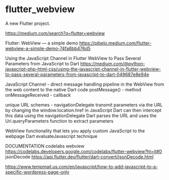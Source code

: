 # flutter_webview

A new Flutter project.

https://medium.com/search?q=flutter+webview



Flutter: WebView — a simple demo
https://pjbelo.medium.com/flutter-webview-a-simple-demo-74fa6bb476d5



Using the JavaScript Channel in Flutter WebView to Pass Several Parameters from JavaScript to Dart
https://medium.com/@python-javascript-php-html-css/using-the-javascript-channel-in-flutter-webview-to-pass-several-parameters-from-javascript-to-dart-049687e8e94e




JavaScript Channel - direct message handling
pipeline in the WebView
from the web content to the native Dart code
postMessage() - method
onMessageReceived - callback


unique URL schemes - navigationDelegate
transmit parameters via the URL by changing the window.location.href in JavaScript
Dart can then intercept this data using the navigationDelegate
Dart parses the URL and uses the Uri.queryParameters function to extract parameters


WebView functionality that lets you apply custom JavaScript to the webpage
Dart evaluateJavascript technique



DOCUMENTATION
codelabs webview
https://codelabs.developers.google.com/codelabs/flutter-webview?hl=it#0
jsonDecode
https://api.flutter.dev/flutter/dart-convert/jsonDecode.html

https://www.tempmail.us.com/en/javascript/how-to-add-javascript-to-a-specific-wordpress-page-only